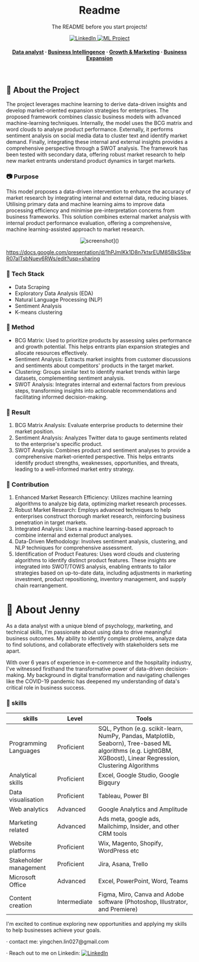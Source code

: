 <div align="center">
  <h1> Readme </h1>
  
  <p>
    The README before you start projects! 
  </p>
  
  
<!-- Badges -->
<p>
  <a href="https://www.linkedin.com/in/jenny-yingchen-lin/">
    <img src="https://img.shields.io/github/contributors/Louis3797/awesome-readme-template" alt="LinkedIn" />
  </a>
  <a href="https://drive.google.com/file/d/1h2aiD0dQBaBEJpkgnROZvDGB7yVt2tLL/view?usp=drive_link">
    <img src="https://img.shields.io/github/forks/Louis3797/awesome-readme-template" alt="ML Project" />
</p>
   
<h4>
    <a href="https://github.com/Louis3797/awesome-readme-template/">Data analyst</a>
  <span> · </span>
    <a href="https://github.com/Louis3797/awesome-readme-template">Business Intellingence</a>
  <span> · </span>
    <a href="https://github.com/Louis3797/awesome-readme-template/issues/">Growth & Marketing</a>
  <span> · </span>
    <a href="https://github.com/Louis3797/awesome-readme-template/issues/">Business Expansion</a>
  </h4>
</div>

<br />

<!-- About the Project -->
## :star2: About the Project
The project leverages machine learning to derive data-driven insights and develop market-oriented expansion strategies for enterprises. The proposed framework combines classic business models with advanced machine-learning techniques. Internally, the model uses the BCG matrix and word clouds to analyse product performance. Externally, it performs sentiment analysis on social media data to cluster text and identify market demand. Finally, integrating these internal and external insights provides a comprehensive perspective through a SWOT analysis. The framework has been tested with secondary data, offering robust market research to help new market entrants understand product dynamics in target markets.

<!-- Purpose -->
### :camera: Purpose
This model proposes a data-driven intervention to enhance the accuracy of market research by integrating internal and external data, reducing biases. Utilising primary data and machine learning aims to improve data processing efficiency and minimise pre-interpretation concerns from business frameworks. This solution combines external market analysis with internal product performance evaluation, offering a comprehensive, machine learning-assisted approach to market research.

<div align="center"> 
  <img src="[https://placehold.co/600x400?text=Your+Screenshot+here" alt="screenshot]()" />
</div>


https://docs.google.com/presentation/d/1hPJmlKk1D8n7ktsrEUM85BkS5bwR07aITsbNuev6RWs/edit?usp=sharing

<!-- TechStack -->
### :space_invader: Tech Stack
- Data Scraping
- Exploratory Data Analysis (EDA)
- Natural Language Processing (NLP)
- Sentiment Analysis
- K-means clustering

<!-- Method -->
### :dart: Method

- BCG Matrix: Used to prioritize products by assessing sales performance and growth potential. This helps entrants plan expansion strategies and allocate resources effectively.
- Sentiment Analysis: Extracts market insights from customer discussions and sentiments about competitors' products in the target market.
- Clustering: Groups similar text to identify market trends within large datasets, complementing sentiment analysis.
- SWOT Analysis: Integrates internal and external factors from previous steps, transforming insights into actionable recommendations and facilitating informed decision-making.

<!-- Result -->
### :art: Result

1. BCG Matrix Analysis: Evaluate enterprise products to determine their market position.
2. Sentiment Analysis: Analyzes Twitter data to gauge sentiments related to the enterprise's specific product.
3. SWOT Analysis: Combines product and sentiment analyses to provide a comprehensive market-oriented perspective. This helps entrants identify product strengths, weaknesses, opportunities, and threats, leading to a well-informed market entry strategy.


<!-- Contribution -->
### :key: Contribution
1. Enhanced Market Research Efficiency: Utilizes machine learning algorithms to analyze big data, optimizing market research processes.
2. Robust Market Research: Employs advanced techniques to help enterprises construct thorough market research, reinforcing business penetration in target markets.
3. Integrated Analysis: Uses a machine learning-based approach to combine internal and external product analyses.
4. Data-Driven Methodology: Involves sentiment analysis, clustering, and NLP techniques for comprehensive assessment.
5. Identification of Product Features: Uses word clouds and clustering algorithms to identify distinct product features. These insights are integrated into SWOT/TOWS analysis, enabling entrants to tailor strategies based on up-to-date data, including adjustments in marketing investment, product repositioning, inventory management, and supply chain rearrangement.


<!-- About Jenny -->
# :notebook_with_decorative_cover: About Jenny
As a data analyst with a unique blend of psychology, marketing, and technical skills, I'm passionate about using data to drive meaningful business outcomes. My ability to identify complex problems, analyze data to find solutions, and collaborate effectively with stakeholders sets me apart.

With over 6 years of experience in e-commerce and the hospitality industry, I've witnessed firsthand the transformative power of data-driven decision-making. My background in digital transformation and navigating challenges like the COVID-19 pandemic has deepened my understanding of data's critical role in business success.

<!-- skills -->
### :art: skills

| skills             |Level| Tools       |
| ----------------- |-----| --------- |
| Programming Languages | Proficient |SQL, Python (e.g. scikit-learn, NumPy, Pandas, Matplotlib, Seaborn), Tree-based ML algorithms (e.g. LightGBM, XGBoost), Linear Regression, Clustering Algorithms|
| Analytical skills |Proficient|Excel, Google Studio, Google Bigqury |
| Data visualisation| Proficient | Tableau, Power BI |
| Web analytics| Advanced | Google Analytics and Amplitude|
| Marketing related | Advanced |Ads meta, google ads, Mailchimp, Insider, and other CRM tools|
| Website platforms | Proficient |Wix, Magento, Shopify, WordPress etc|
| Stakeholder management | Proficient |Jira, Asana, Trello|
| Microsoft Office | Advanced |Excel, PowerPoint, Word, Teams|
| Content creation| Intermediate |Figma, Miro, Canva and Adobe software (Photoshop, Illustrator, and Premiere)|

I'm excited to continue exploring new opportunities and applying my skills to help businesses achieve your goals.
 <p> <span> · </span> contact me: yingchen.lin027@gmail.com
 <p> <span> · </span> Reach out to me on Linkedin: <a href="https://www.linkedin.com/in/jenny-yingchen-lin/">
    <img src="https://img.shields.io/github/contributors/Louis3797/awesome-readme-template" alt="LinkedIn" />
  </a>
